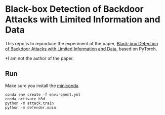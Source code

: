 # Black-box Detection of Backdoor Attacks with Limited Information and Data

This repo is to reproduce the experiment of the paper, [Black-box Detection of Backdoor Attacks with Limited Information and Data](https://arxiv.org/abs/2103.13127), based on PyTorch.

*I am not the author of the paper.

## Run

Make sure you install the [miniconda](https://docs.anaconda.com/free/miniconda/).

```
conda env create -f enviroment.yml
conda activate b3d
python -m attack.train
python -m defender.main
```
